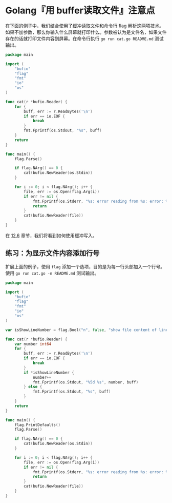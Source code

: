 # Golang『用 buffer读取文件』注意点

在下面的例子中，我们结合使用了缓冲读取文件和命令行 flag 解析这两项技术。如果不加参数，那么你输入什么屏幕就打印什么。参数被认为是文件名，如果文件存在的话就打印文件内容到屏幕。在命令行执行 `go run cat.go README.md` 测试输出。 

```go
package main

import (
	"bufio"
	"flag"
	"fmt"
	"io"
	"os"
)

func cat(r *bufio.Reader) {
	for {
		buff, err := r.ReadBytes('\n')
		if err == io.EOF {
			break
		}
		fmt.Fprintf(os.Stdout, "%s", buff)
	}
	return
}

func main() {
	flag.Parse()

	if flag.NArg() == 0 {
		cat(bufio.NewReader(os.Stdin))
	}

	for i := 0; i < flag.NArg(); i++ {
		file, err := os.Open(flag.Arg(i))
		if err != nil {
			fmt.Fprintf(os.Stderr, "%s: error reading from %s: error: %s\n", os.Args[0], flag.Arg(i), err)
			return
		}
		cat(bufio.NewReader(file))
	}
}
```

在 [12.6](https://github.com/unknwon/the-way-to-go_ZH_CN/blob/master/eBook/12.6.md) 章节，我们将看到如何使用缓冲写入。

## 练习：为显示文件内容添加行号

扩展上面的例子，使用 `flag` 添加一个选项，目的是为每一行头部加入一个行号。使用 `go run cat.go -n README.md` 测试输出。

```go
package main

import (
	"bufio"
	"flag"
	"fmt"
	"io"
	"os"
)

var isShowLineNumber = flag.Bool("n", false, "show file content of line number")

func cat(r *bufio.Reader) {
	var number int64
	for {
		buff, err := r.ReadBytes('\n')
		if err == io.EOF {
			break
		}
		if *isShowLineNumber {
			number++
			fmt.Fprintf(os.Stdout, "%5d %s", number, buff)
		} else {
			fmt.Fprintf(os.Stdout, "%s", buff)
		}
	}
	return
}

func main() {
	flag.PrintDefaults()
	flag.Parse()

	if flag.NArg() == 0 {
		cat(bufio.NewReader(os.Stdin))
	}

	for i := 0; i < flag.NArg(); i++ {
		file, err := os.Open(flag.Arg(i))
		if err != nil {
			fmt.Fprintf(os.Stderr, "%s: error reading from %s: error: %s\n", os.Args[0], flag.Arg(i), err)
			return
		}
		cat(bufio.NewReader(file))
	}
}
```

